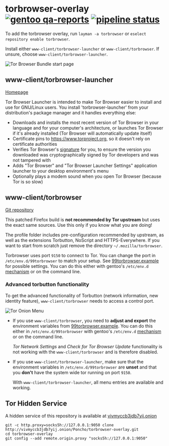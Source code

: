 # torbrowser-overlay [![gentoo qa-reports](https://img.shields.io/badge/gentoo-QA%20check-6E56AF.svg)](https://qa-reports.gentoo.org/output/repos/torbrowser.html) [![pipeline status](https://0xacab.org/Poncho/torbrowser-overlay/badges/master/pipeline.svg)](https://0xacab.org/Poncho/torbrowser-overlay/pipelines)

To add the torbrowser overlay, run `layman -a torbrowser` or `eselect repository enable torbrowser`.

Install either `www-client/torbrowser-launcher` or `www-client/torbrowser`. If unsure, choose `www-client/torbrowser-launcher`.

![Tor Browser Bundle start page](https://extra.torproject.org/blog/2018-09-05-tor-browser-80/tb8-onboarding.gif)


## www-client/torbrowser-launcher

[Homepage](https://github.com/micahflee/torbrowser-launcher)

Tor Browser Launcher is intended to make Tor Browser easier to install and use for GNU/Linux users. You install 'torbrowser-launcher' from your distribution's package manager and it handles everything else:

* Downloads and installs the most recent version of Tor Browser in your language and for your computer's architecture, or launches Tor Browser if it's already installed (Tor Browser will automatically update itself)
* Certificate pins to https://www.torproject.org, so it doesn't rely on certificate authorities
* Verifies Tor Browser's [signature](https://www.torproject.org/docs/verifying-signatures.html.en) for you, to ensure the version you downloaded was cryptographically signed by Tor developers and was not tampered with
* Adds "Tor Browser" and "Tor Browser Launcher Settings" application launcher to your desktop environment's menu
* Optionally plays a modem sound when you open Tor Browser (because Tor is so slow)


## www-client/torbrowser

[Git repository](https://gitweb.torproject.org/tor-browser.git)

This patched Firefox build is **not recommended by Tor upstream** but
uses the exact same sources. Use this only if you know what you are doing!

The profile folder includes pre-configuration recommended by upstream,
as well as the extensions Torbutton, NoScript and HTTPS-Everywhere.
If you want to start from scratch just remove the directory `~/.mozilla/torbrowser`.

Torbrowser uses port `9150` to connect to Tor. You can change the port
in `/etc/env.d/99torbrowser` to match your setup. See
[99torbrowser.example](https://github.com/MeisterP/torbrowser-overlay/blob/master/www-client/torbrowser/files/99torbrowser.example)
for possible settings.
You can do this either with gentoo's `/etc/env.d`
[mechanism](https://wiki.gentoo.org/wiki/Handbook:AMD64/Working/EnvVar/en#Defining_variables_globally)
or on the command line.


### Advanced torbutton functionality

To get the advanced functionality of Torbutton (network information,
new identity feature), `www-client/torbrowser` needs to access a control port.

![Tor Onion Menu ](https://extra.torproject.org/blog/2018-09-05-tor-browser-80/tb8-circuit-display-onion-small.gif)

* If you use `www-client/torbrowser`, you need to **adjust and export** the environment variables from
  [99torbrowser.example](https://github.com/MeisterP/torbrowser-overlay/blob/master/www-client/torbrowser/files/99torbrowser.example).
  You can do this either in `/etc/env.d/99torbrowser` with gentoo's `/etc/env.d`
  [mechanism](https://wiki.gentoo.org/wiki/Handbook:AMD64/Working/EnvVar/en#Defining_variables_globally)
  or on the command line.

  _Tor Network Settings_ and _Check for Tor Browser Update_ functionality is not working with the `www-client/torbrowser` and is therefore disabled.

* If you use `www-client/torbrowser-launcher`, make sure that the environment variables in `/etc/env.d/99torbrowser`
  are **unset** and that you **don't** have the system wide tor running on port `9150`.

  With `www-client/torbrowser-launcher`, all menu entries are available and working.


##  Tor Hidden Service

A hidden service of this repository is available at [vivmyccb3jdb7yij.onion](http://vivmyccb3jdb7yij.onion/poncho/torbrowser-overlay)

```
git -c http.proxy=socks5h://127.0.0.1:9050 clone http://vivmyccb3jdb7yij.onion/Poncho/torbrowser-overlay.git
cd torbrowser-overlay
git config --add remote.origin.proxy "socks5h://127.0.0.1:9050"
```
